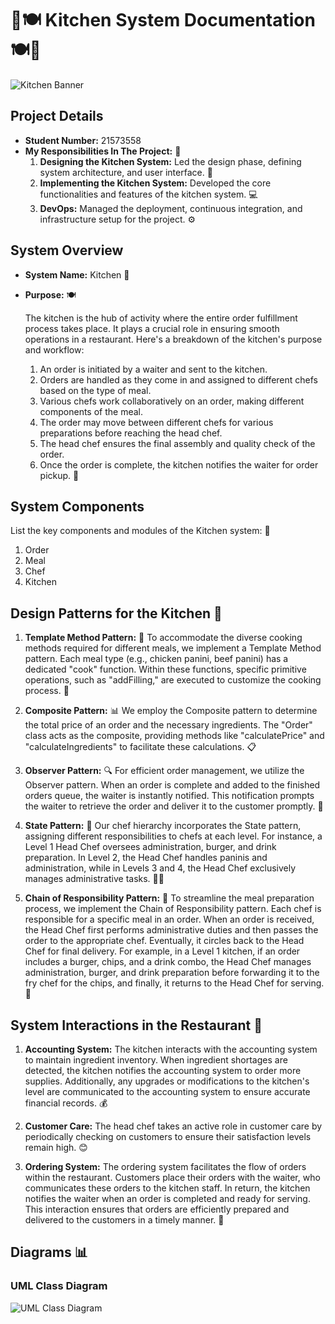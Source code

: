 # 🌟🍽️ **Kitchen System Documentation** 🍽️🌟

![Kitchen Banner](Additional_Material/kitchenBanner.jpg)

## Project Details

- **Student Number:** 21573558
- **My Responsibilities In The Project:** 🚀
  1. **Designing the Kitchen System:** Led the design phase, defining system architecture, and user interface. 🔨
  2. **Implementing the Kitchen System:** Developed the core functionalities and features of the kitchen system. 💻
  3. **DevOps:** Managed the deployment, continuous integration, and infrastructure setup for the project. ⚙️

## System Overview

- **System Name:** Kitchen 🍳
- **Purpose:** 🍽️

   The kitchen is the hub of activity where the entire order fulfillment process takes place. It plays a crucial role in ensuring smooth operations in a restaurant. Here's a breakdown of the kitchen's purpose and workflow:

   1. An order is initiated by a waiter and sent to the kitchen.
   2. Orders are handled as they come in and assigned to different chefs based on the type of meal.
   3. Various chefs work collaboratively on an order, making different components of the meal.
   4. The order may move between different chefs for various preparations before reaching the head chef.
   5. The head chef ensures the final assembly and quality check of the order.
   6. Once the order is complete, the kitchen notifies the waiter for order pickup. 🎉

## System Components

List the key components and modules of the Kitchen system: 🧰

1. Order
2. Meal
3. Chef
4. Kitchen

## Design Patterns for the Kitchen 🎨

1. **Template Method Pattern:** 📜
   To accommodate the diverse cooking methods required for different meals, we implement a Template Method pattern. Each meal type (e.g., chicken panini, beef panini) has a dedicated "cook" function. Within these functions, specific primitive operations, such as "addFilling," are executed to customize the cooking process. 🍔

2. **Composite Pattern:** 📊
   We employ the Composite pattern to determine the total price of an order and the necessary ingredients. The "Order" class acts as the composite, providing methods like "calculatePrice" and "calculateIngredients" to facilitate these calculations. 📋

3. **Observer Pattern:** 🔍
   For efficient order management, we utilize the Observer pattern. When an order is complete and added to the finished orders queue, the waiter is instantly notified. This notification prompts the waiter to retrieve the order and deliver it to the customer promptly. 🚀

4. **State Pattern:** 🚦
   Our chef hierarchy incorporates the State pattern, assigning different responsibilities to chefs at each level. For instance, a Level 1 Head Chef oversees administration, burger, and drink preparation. In Level 2, the Head Chef handles paninis and administration, while in Levels 3 and 4, the Head Chef exclusively manages administrative tasks. 👨‍🍳

5. **Chain of Responsibility Pattern:** 🔄
   To streamline the meal preparation process, we implement the Chain of Responsibility pattern. Each chef is responsible for a specific meal in an order. When an order is received, the Head Chef first performs administrative duties and then passes the order to the appropriate chef. Eventually, it circles back to the Head Chef for final delivery. For example, in a Level 1 kitchen, if an order includes a burger, chips, and a drink combo, the Head Chef manages administration, burger, and drink preparation before forwarding it to the fry chef for the chips, and finally, it returns to the Head Chef for serving. 🍟

## System Interactions in the Restaurant 🏢

1. **Accounting System:**
   The kitchen interacts with the accounting system to maintain ingredient inventory. When ingredient shortages are detected, the kitchen notifies the accounting system to order more supplies. Additionally, any upgrades or modifications to the kitchen's level are communicated to the accounting system to ensure accurate financial records. 💰

2. **Customer Care:**
   The head chef takes an active role in customer care by periodically checking on customers to ensure their satisfaction levels remain high. 😊

3. **Ordering System:**
   The ordering system facilitates the flow of orders within the restaurant. Customers place their orders with the waiter, who communicates these orders to the kitchen staff. In return, the kitchen notifies the waiter when an order is completed and ready for serving. This interaction ensures that orders are efficiently prepared and delivered to the customers in a timely manner. 📝

## Diagrams 📊

### UML Class Diagram

![UML Class Diagram](Additional_Material/UML-ClassDiagram.svg)

